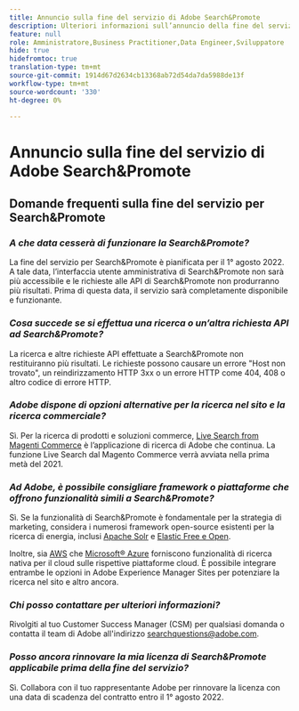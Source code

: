 ```yaml
---
title: Annuncio sulla fine del servizio di Adobe Search&Promote
description: Ulteriori informazioni sull’annuncio della fine del servizio di Adobe Search&Promote.
feature: null
role: Amministratore,Business Practitioner,Data Engineer,Sviluppatore
hide: true
hidefromtoc: true
translation-type: tm+mt
source-git-commit: 1914d67d2634cb13368ab72d54da7da5988de13f
workflow-type: tm+mt
source-wordcount: '330'
ht-degree: 0%

---
```



# Annuncio sulla fine del servizio di Adobe Search&amp;Promote

## Domande frequenti sulla fine del servizio per Search&amp;Promote

### **_A che data cesserà di funzionare la Search&amp;Promote?_**

La fine del servizio per Search&amp;Promote è pianificata per il 1° agosto 2022. A tale data, l’interfaccia utente amministrativa di Search&amp;Promote non sarà più accessibile e le richieste alle API di Search&amp;Promote non produrranno più risultati. Prima di questa data, il servizio sarà completamente disponibile e funzionante.

### **_Cosa succede se si effettua una ricerca o un’altra richiesta API ad Search&amp;Promote?_**

La ricerca e altre richieste API effettuate a Search&amp;Promote non restituiranno più risultati. Le richieste possono causare un errore &quot;Host non trovato&quot;, un reindirizzamento HTTP 3xx o un errore HTTP come 404, 408 o altro codice di errore HTTP.

### **_Adobe dispone di opzioni alternative per la ricerca nel sito e la ricerca commerciale?_**

Sì. Per la ricerca di prodotti e soluzioni commerce, [Live Search from Magenti Commerce](https://blog.adobe.com/en/publish/2020/11/23/new-ai-capabilities-for-magento-commerce-improve-retail.html) è l’applicazione di ricerca di Adobe che continua. La funzione Live Search dal Magento Commerce verrà avviata nella prima metà del 2021.

### **_Ad Adobe, è possibile consigliare framework o piattaforme che offrono funzionalità simili a Search&amp;Promote?_**

Sì. Se la funzionalità di Search&amp;Promote è fondamentale per la strategia di marketing, considera i numerosi framework open-source esistenti per la ricerca di energia, inclusi [Apache Solr](https://solr.apache.org/) e [Elastic Free e Open](https://www.elastic.co/about/free-and-open).

Inoltre, sia [AWS](https://aws.amazon.com/cloudsearch/) che [Microsoft® Azure](https://azure.microsoft.com/en-us/services/search/) forniscono funzionalità di ricerca nativa per il cloud sulle rispettive piattaforme cloud. È possibile integrare entrambe le opzioni in Adobe Experience Manager Sites per potenziare la ricerca nel sito e altro ancora.

### **_Chi posso contattare per ulteriori informazioni?_**

Rivolgiti al tuo Customer Success Manager (CSM) per qualsiasi domanda o contatta il team di Adobe all&#39;indirizzo [searchquestions@adobe.com](mailto:searchquestions@adobe.com).

### **_Posso ancora rinnovare la mia licenza di Search&amp;Promote applicabile prima della fine del servizio?_**

Sì. Collabora con il tuo rappresentante Adobe per rinnovare la licenza con una data di scadenza del contratto entro il 1° agosto 2022.